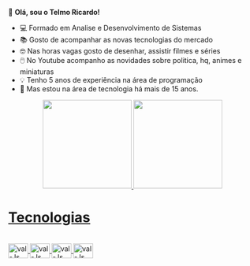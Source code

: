 👋 **Olá, sou o Telmo Ricardo!**

- 💻  Formado em Analise e Desenvolvimento de Sistemas
- 📚  Gosto de acompanhar as novas tecnologias do mercado
- 🤓  Nas horas vagas gosto de desenhar, assistir filmes e séries
- 🖱️  No Youtube acompanho as novidades sobre politica, hq, animes e miniaturas
- 💡  Tenho 5 anos de experiência na área de programação
- 📌  Mas estou na área  de tecnologia há mais de 15 anos.

<div align="center">
  <a href="https://github.com/telmoricardo">
  <img height="180em" src="https://github-readme-stats.vercel.app/api?username=telmoricardo&show_icons=true&theme=dark&include_all_commits=true&count_private=true"/>
  <img height="180em" src="https://github-readme-stats.vercel.app/api/top-langs/?username=telmoricardo&theme=blue-green"/>
</div>
  
  <h1>Tecnologias</h1>
  
 
          
  <div style="display: inline_block"><br>
    <img align="center" alt="val-Js" height="30" width="40"  src="https://cdn.jsdelivr.net/gh/devicons/devicon/icons/php/php-original.svg" />
   <img align="center" alt="val-Js" height="30" width="40" src="https://cdn.jsdelivr.net/gh/devicons/devicon/icons/postgresql/postgresql-original.svg" />
    <img align="center" alt="val-Js" height="30" width="40"  src="https://cdn.jsdelivr.net/gh/devicons/devicon/icons/mysql/mysql-original.svg" />
    <img align="center" alt="val-Js" height="30" width="40" src="https://cdn.jsdelivr.net/gh/devicons/devicon/icons/java/java-original.svg" />
  </div>
    
            
          
          
